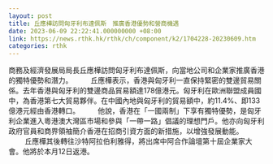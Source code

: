 ```yaml
---
layout: post
title: 丘應樺訪問匈牙利布達佩斯　推廣香港優勢和營商機遇
date: 2023-06-09 22:22:41.000000000 +08:00
link: https://news.rthk.hk/rthk/ch/component/k2/1704228-20230609.htm
categories: rthk
---
```


商務及經濟發展局局長丘應樺訪問匈牙利布達佩斯，向當地公司和企業家推廣香港的獨特優勢和潛力。
　　 
丘應樺表示，香港與匈牙利一直保持緊密的雙邊貿易關係。去年香港與匈牙利的雙邊商品貿易額達178億港元。匈牙利在歐洲聯盟成員國中，為香港第七大貿易夥伴。在中國內地與匈牙利的貿易額中，約11.4%、即133億港元經由香港轉口。
　　 
他說，香港在「一國兩制」下享有獨特優勢，是匈牙利企業進入粵港澳大灣區市場和參與「一帶一路」倡議的理想門戶。他亦向匈牙利政府官員和商界領袖簡介香港在招商引資方面的新措施，以增強發展動能。
　　 
丘應樺其後轉往沙特阿拉伯利雅得，將出席中阿合作論壇第十屆企業家大會。他將於本月12日返港。
